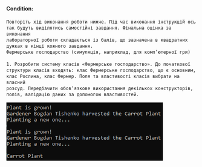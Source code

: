 #### Condition:
```
Повторіть хід виконання роботи нижче. Під час виконання інструкцій ось
так будуть виділятись самостійні завдання. Фінальна оцінка за виконання
лабораторної роботи складається із балів, що зазначена в квадратних
дужках в кінці кожного завдання.
Фермерське господарство (симуляція, наприклад, для комп’ютерної гри)

1. Розробити систему класів «Фермерське господарство». До початкової
структури класів входять: клас Фермерське господарство, що є основним,
клас Рослина, клас Фермер. Поля та властивості класів вибрати на власний
розсуд. Передбачити обов’язкове використання декількох конструкторів,
полів, валідацію даних за допомогою властивостей.
```

![screenshot](https://github.com/Tezlaa/AcademicWork/blob/main/Semester3/.net/class1/farming/farming/screenshots/Screenshot_1.png)
